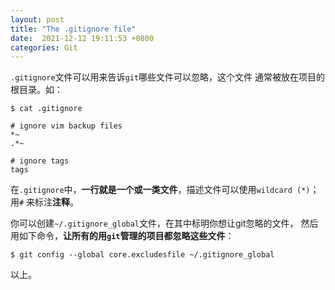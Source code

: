 ```yaml
---
layout: post
title: "The .gitignore file"
date:  2021-12-12 19:11:53 +0800
categories: Git
---
```


`.gitignore`文件可以用来告诉`git`哪些文件可以忽略，这个文件
通常被放在项目的根目录。如：
```
$ cat .gitignore

# ignore vim backup files
*~
.*~

# ignore tags
tags
```

在`.gitignore`中，**一行就是一个或一类文件**，描述文件可以使用`wildcard (*)`；用`#`
来标注**注释**。

你可以创建`~/.gitignore_global`文件，在其中标明你想让git忽略的文件，
然后用如下命令，**让所有的用`git`管理的项目都忽略这些文件**：
```
$ git config --global core.excludesfile ~/.gitignore_global
```

以上。

